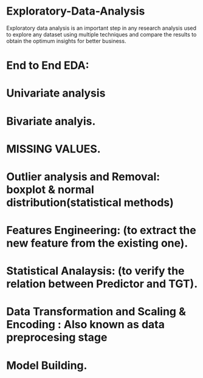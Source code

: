 # Exploratory-Data-Analysis
Exploratory data analysis is an important step in any research analysis used to explore any dataset using multiple techniques and compare the results to obtain the optimum insights for better business. 



# End to End EDA:
# Univariate analysis
# Bivariate analyis.
# MISSING VALUES. 
# Outlier analysis and Removal: boxplot & normal distribution(statistical methods)
# Features Engineering: (to extract the new feature from the existing one).
# Statistical Analaysis: (to verify the relation between Predictor and TGT). 
# Data Transformation and Scaling & Encoding : Also known as data preprocesing stage
# Model Building.
